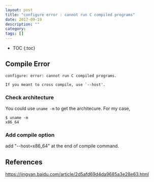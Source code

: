 ```yaml
---
layout: post
title: "configure error : cannot run C compiled programs"
date: 2017-09-19
description: ""
category: 
tags: []
---
```

* TOC
{:toc}

## Compile Error

```
configure: error: cannot run C compiled programs.

If you meant to cross compile, use `--host'.
```

### Check architecture

You could use `uname -m` to get the architecure. For my case,

```
$ uname -m
x86_64
```

### Add compile option

add "--host=x86_64" at the end of compile command.

## References

https://jingyan.baidu.com/article/2d5afd69d4da9685a3e28e63.html

